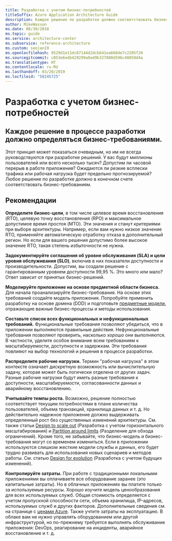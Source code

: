 ```yaml
---
title: Разработка с учетом бизнес-потребностей
titleSuffix: Azure Application Architecture Guide
description: Каждое решение по разработке должно соответствовать бизнес-требованиям.
author: MikeWasson
ms.date: 08/30/2018
ms.topic: guide
ms.service: architecture-center
ms.subservice: reference-architecture
ms.custom: seojan19
ms.openlocfilehash: 9529d1e11dc67144d2dcb641ea666de7c2205f20
ms.sourcegitcommit: c053e6edb429299a0ad9b327888d596c48859d4a
ms.translationtype: HT
ms.contentlocale: ru-RU
ms.lasthandoff: 03/20/2019
ms.locfileid: "58245725"
---
```

# <a name="build-for-the-needs-of-the-business"></a>Разработка с учетом бизнес-потребностей

## <a name="every-design-decision-must-be-justified-by-a-business-requirement"></a>Каждое решение в процессе разработки должно определяться бизнес-требованиями.

Этот принцип может показаться очевидным, но им не всегда руководствуются при разработке решений. У вас будут миллионы пользователей или всего несколько тысяч? Допустим ли часовой перерыв в работе приложения? Ожидаются ли резкие всплески трафика или рабочая нагрузка будет предельно прогнозируемой? Любое решение по разработке должно в конечном счете соответствовать бизнес-требованиям.

## <a name="recommendations"></a>Рекомендации

**Определите бизнес-цели**, в том числе целевое время восстановления (RTO), целевую точку восстановления (RPO) и максимальное допустимое время простоя (MTO). Эти значения и станут критериями при выборе архитектуры. Например, если вам нужно низкое значение RTO, применяйте автоматическую отработку отказа в дополнительный регион. Но если для вашего решения допустимо более высокое значение RTO, такая степень избыточности не нужна.

**Задокументируйте соглашения об уровне обслуживания (SLA) и цели уровня обслуживания (SLO)**, включив в них показатели доступности и производительности. Допустим, вы создали решение с гарантированным уровнем доступности 99,95 %. Это много или мало? Ответ зависит от принятых бизнес-решений.

**Моделируйте приложение на основе предметной области бизнеса.** Для начала проанализируйте бизнес-требования. На основе этих требований создайте модель приложения. Попробуйте применить разработку на основе домена (DDD) и подготовьте [предметные модели][domain-model], отражающие важные бизнес-процессы и методы использования.

**Составьте список всех функциональных и нефункциональных требований.** Функциональные требования позволяют убедиться, что в приложении выполняются правильные действия. Нефункциональные требования позволяют проверить, насколько *хорошо* они выполняются. В частности, уделите особое внимание всем требованиям к масштабируемости, доступности и задержкам. Эти требования повлияют на выбор технологий и решения в процессе разработки.

**Распределите рабочие нагрузки.** Термин "рабочая нагрузка" в этом контексте означает дискретную возможность или вычислительную задачу, которая может быть логически отделена от других задач. Разные рабочие нагрузки будут иметь разные требования к доступности, масштабируемости, согласованности данных и аварийному восстановлению.

**Учитывайте темпы роста.** Возможно, решение полностью соответствует текущим потребностями в плане количества пользователей, объема транзакций, хранилища данных и т. д. Но действительно надежное приложение должно выдерживать определенный рост без существенных изменений архитектуры. См. также статьи [Design to scale out](scale-out.md) (Разработка с учетом горизонтального масштабирования) и [Partition around limits](partition.md) (Разделение для обхода ограничений). Кроме того, не забывайте, что бизнес-модель и бизнес-требования могут со временем измениться. Если в приложении используются слишком жесткие модели службы и данных, его будет трудно развивать для использования новых сценариев и методов работы. См. статью [Design for evolution](design-for-evolution.md) (Разработка с учетом будущих изменений).

**Контролируйте затраты.** При работе с традиционными локальными приложениями вы оплачиваете все оборудование заранее (это капитальные затраты). Но в облачных приложениях вы платите только за используемые ресурсы. Хорошо изучите модель ценообразования для всех используемых служб. Общая стоимость определяется с учетом пропускной способности сети, объема хранилища, IP-адресов, используемых служб и других факторов. Дополнительные сведения см. на странице с [ценами Azure][pricing]. Также учтите затраты на эксплуатацию. В облаке вам не нужно управлять оборудованием или другой инфраструктурой, но по-прежнему требуется выполнять обслуживание приложения: DevOps, реагирование на инциденты, аварийное восстановление и т. д.

[domain-model]: https://martinfowler.com/eaaCatalog/domainModel.html
[pricing]: https://azure.microsoft.com/pricing/

